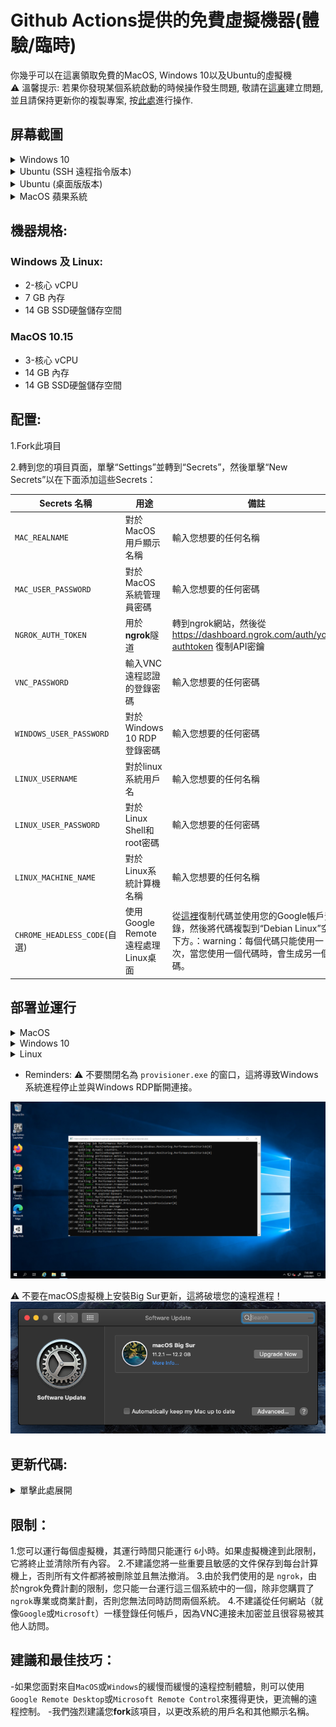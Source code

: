 # Github Actions提供的免費虛擬機器(體驗/臨時)

你幾乎可以在這裏領取免費的MacOS, Windows 10以及Ubuntu的虛擬機\
:warning: 溫馨提示: 若果你發現某個系統啟動的時候操作發生問題, 敬請在[這裏](https://github.com/RealKoolisw/VirtualMachine-GithubAction/issues)建立問題, 並且請保持更新你的複製專案,
按[此處](#%E6%9B%B4%E6%96%B0%E4%BB%A3%E7%A2%BC)進行操作. 

## 屏幕截圖
<details>
    <summary>Windows 10</summary>
<br>
    
- Windows 10 系統版本
<img src="https://raw.githubusercontent.com/RealKoolisw/image/main/VirtualMachine-GHAction/sceenshots/268600af-c8b9-47cf-b5dd-d1c1ed6d9ce9.png">

- Windows 10 任務管理器
<img src="https://raw.githubusercontent.com/RealKoolisw/image/main/VirtualMachine-GHAction/sceenshots/0cf98258-a6fe-46bb-ac9a-ee4bb3037e3a.png" >

- Windows 10 裝置管理器
<img src="https://raw.githubusercontent.com/RealKoolisw/image/main/VirtualMachine-GHAction/sceenshots/d32cf285-5ecf-4cce-a52a-5cb54fb130c7.png">

- Windows 10 裝置規格
<img src="https://raw.githubusercontent.com/RealKoolisw/image/main/VirtualMachine-GHAction/sceenshots/e1852b80-d550-44f3-b619-86ea82902bb4.png">
    
</details>

<details>
    <summary>Ubuntu (SSH 遠程指令版本)</summary>
<br>

1. 點擊 **Run Workflox**
<img src="https://raw.githubusercontent.com/RealKoolisw/image/main/VirtualMachine-GHAction/sceenshots/96644176-D760-47D4-BED2-C47E62A6763F.png" >

2. 複製 SSH 連結
<img src="https://raw.githubusercontent.com/RealKoolisw/image/main/VirtualMachine-GHAction/sceenshots/0F804C5F-FE8F-45FA-9720-F91F212597DF.png" >

3. 從你的電腦終端機或者SSH客戶端中輸入你的SSH連結及登入方式
<img src="https://raw.githubusercontent.com/RealKoolisw/image/main/VirtualMachine-GHAction/sceenshots/78FE6C5A-7270-4986-AB8F-57EC4C9B4F44.png" >

請緊記輸入你所設定的Linux系統密碼

4. 輸入 **sudo -i** 以獲取超級用戶, 並且輸入你的密碼
<img src="https://raw.githubusercontent.com/RealKoolisw/image/main/VirtualMachine-GHAction/sceenshots/E5527744-1ED1-4550-8867-EF4EC76D6895.png" >

5. 享受你的免費6小時Linux虛擬機
<img src="https://raw.githubusercontent.com/RealKoolisw/image/main/VirtualMachine-GHAction/sceenshots/E6E9EA63-AC24-4FDB-AAF9-8B509658440A.png" >

</details>

<details>
    <summary>Ubuntu (桌面版版本)</summary>
<br>

- 桌面截圖
<img src="https://raw.githubusercontent.com/RealKoolisw/image/main/VirtualMachine-GHAction/sceenshots/4EB9C2FF-9D03-4998-A440-D7716A0F7CD0.png" >

- Linux Chrome瀏覽器
<img src="https://raw.githubusercontent.com/RealKoolisw/image/main/VirtualMachine-GHAction/sceenshots/09F0A4CF-9B30-44CD-8DC4-139D03DFC2CC.png" >

- 任意下載你喜歡的Linux軟件
<img src="https://raw.githubusercontent.com/RealKoolisw/image/main/VirtualMachine-GHAction/sceenshots/A0886141-DF1E-4379-88E7-F00EDAD87D0E.png">

</details>

<details>
    <summary>MacOS 蘋果系統</summary>
<br>

- 桌面屏幕截圖
<img src="https://raw.githubusercontent.com/RealKoolisw/image/main/VirtualMachine-GHAction/sceenshots/Screenshot%202021-02-23%20at%207.32.41%20AM.png" >

- 設定
<img src="https://raw.githubusercontent.com/RealKoolisw/image/main/VirtualMachine-GHAction/sceenshots/Screenshot%202021-02-23%20at%207.32.21%20AM.png" >

- 內存
<img src="https://raw.githubusercontent.com/RealKoolisw/image/main/VirtualMachine-GHAction/sceenshots/Screenshot%202021-02-23%20at%207.32.58%20AM.png" >

- 硬盤儲存空間
<img src="https://raw.githubusercontent.com/RealKoolisw/image/main/VirtualMachine-GHAction/sceenshots/Screenshot%202021-02-23%20at%207.33.18%20AM.png" >

- 預先下載的軟件
<img src="https://raw.githubusercontent.com/RealKoolisw/image/main/VirtualMachine-GHAction/sceenshots/Screenshot%202021-02-23%20at%207.34.10%20AM.png" >

</details>

## 機器規格:
### Windows 及 Linux:
- 2-核心 vCPU
- 7 GB 內存
- 14 GB SSD硬盤儲存空間
### MacOS 10.15
- 3-核心 vCPU
- 14 GB 內存
- 14 GB SSD硬盤儲存空間

## 配置:

1.Fork此項目

2.轉到您的項目頁面，單擊“Settings”並轉到“Secrets”，然後單擊“New Secrets”以在下面添加這些Secrets：

Secrets 名稱 | 用途 | 備註
----- | ----- | -----
`MAC_REALNAME` | 對於MacOS用戶顯示名稱 | 輸入您想要的任何名稱
`MAC_USER_PASSWORD` | 對於MacOS系統管理員密碼 | 輸入您想要的任何密碼
`NGROK_AUTH_TOKEN` | 用於**ngrok**隧道 | 轉到ngrok網站，然後從 https://dashboard.ngrok.com/auth/your-authtoken 復制API密鑰
`VNC_PASSWORD` | 輸入VNC遠程認證的登錄密碼 | 輸入您想要的任何密碼
`WINDOWS_USER_PASSWORD` | 對於Windows 10 RDP登錄密碼 | 輸入您想要的任何密碼
`LINUX_USERNAME` | 對於linux系統用戶名 | 輸入您想要的任何名稱
`LINUX_USER_PASSWORD` | 對於Linux Shell和root密碼 | 輸入您想要的任何密碼
`LINUX_MACHINE_NAME` | 對於Linux系統計算機名稱 | 輸入您想要的任何名稱
`CHROME_HEADLESS_CODE`(自選) | 使用Google Remote遠程處理Linux桌面 | 從[這裡](https://remotedesktop.google.com/headless)復制代碼並使用您的Google帳戶登錄，然後將代碼複製到“Debian Linux”空白下方。：warning：每個代碼只能使用一次，當您使用一個代碼時，會生成另一個代碼。

## 部署並運行

<details>
    <summary>MacOS</summary>
<br>
    
1. 轉到`Actions`標籤，然後選擇系統工作流程之一。

2. 點擊`Run Workflow`左側的按鈕`This workflow has a workflow_dispatch event trigger`行列.

3. 等幾分鐘.

4. 前往 https://dashboard.ngrok.com/status/tunnels 並檢查是否有一個在線隧道在運行.

5. 複製鏈接 (**不帶tcp://**) 並轉到VNC Viewer（下載並安裝），輸入鏈接以連接從網站複製的區域。

6. 在用戶名`koolisw`和您輸入的`VNC_PASSWORD`的密碼中填寫這些登錄信息。

7. 享受！

</details>

<details>
    <summary>Windows 10</summary>
<br>

1.首先，啟動Windows 10系統的操作。
2.其次，轉到 https://dashboard.ngrok.com/status/tunnels ，檢查是否有一個在線隧道在運行。
3.轉到Windows遠程桌面連接應用程序或Microsoft遠程桌面軟件以連接到Windows 10 VPS。
4.享受！

</details>

<details>
    <summary>Linux</summary>
<br>

1.首先，開始Linux System的操作。
2.其次，從控制台複製鏈接
<img src="https://raw.githubusercontent.com/RealKoolisw/image/main/VirtualMachine-GHAction/sceenshots/0F804C5F-FE8F-45FA-9720-F91F212597DF.png" >
3. 轉到MacOS Terminal或Windows CMD Terminal或ssh客戶端，然後輸入提供的命令。 然後輸入您的ssh密碼。
<img src="https://raw.githubusercontent.com/RealKoolisw/image/main/VirtualMachine-GHAction/sceenshots/78FE6C5A-7270-4986-AB8F-57EC4C9B4F44.png" >
4. ENJOY!

</details>


- Reminders:
:warning: 不要關閉名為 `provisioner.exe` 的窗口，這將導致Windows系統進程停止並與Windows RDP斷開連接。
<img src="https://raw.githubusercontent.com/RealKoolisw/image/main/VirtualMachine-GHAction/sceenshots/9a56f43b-0734-4186-b619-1588c208eb05.png">

:warning: 不要在macOS虛擬機上安裝Big Sur更新，這將破壞您的遠程進程！
<img src="https://raw.githubusercontent.com/RealKoolisw/image/main/VirtualMachine-GHAction/sceenshots/Screenshot%202021-02-23%20at%207.35.57%20AM.png">

## 更新代碼:
<details>
    <summary>單擊此處展開</summary>
<br>

1. 首先，點擊 `compare`.
<img src="https://raw.githubusercontent.com/RealKoolisw/image/main/VirtualMachine-GHAction/sync-steps/71352891-F8EF-4A27-A7FC-34960DAE9676.jpeg">

2. 其次，按照以下說明操作，然後按`Pull Request`。
<img src="https://raw.githubusercontent.com/RealKoolisw/image/main/VirtualMachine-GHAction/sync-steps/ED0C5969-7230-4846-A692-1E1DA63EF44E.jpeg">

3. 第三，在標題上鍵入任何內容並創建`Pull Request`。
<img src="https://raw.githubusercontent.com/RealKoolisw/image/main/VirtualMachine-GHAction/sync-steps/F972E631-1940-4DED-8988-98C97221F6C4.jpeg">

4. 第四，在您重定向到的頁面下單擊`Merge Pull Request`。
<img src="https://raw.githubusercontent.com/RealKoolisw/image/main/VirtualMachine-GHAction/sync-steps/65837991-741A-4DE2-A139-7CF9D0E75692.jpeg">
    
</details>

## 限制：
1.您可以運行每個虛擬機，其運行時間只能運行 `6`小時。如果虛擬機達到此限制，它將終止並清除所有內容。
2.不建議您將一些重要且敏感的文件保存到每台計算機上，否則所有文件都將被刪除並且無法撤消。
3.由於我們使用的是 `ngrok`，由於ngrok免費計劃的限制，您只能一台運行這三個系統中的一個，除非您購買了 `ngrok`專業或商業計劃，否則您無法同時訪問兩個系統。
4.不建議從任何網站（就像`Google`或`Microsoft`）一樣登錄任何帳戶，因為VNC連接未加密並且很容易被其他人訪問。

##  建議和最佳技巧：
-如果您面對來自`MacOS`或`Windows`的緩慢而緩慢的遠程控制體驗，則可以使用`Google Remote Desktop`或`Microsoft Remote Control`來獲得更快，更流暢的遠程控制。
-我們強烈建議您**fork**該項目，以更改系統的用戶名和其他顯示名稱。
